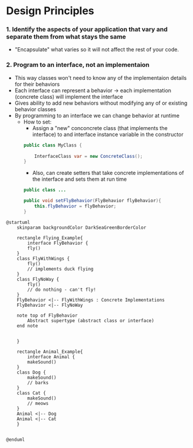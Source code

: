 # Design Principles

### 1. Identify the aspects of your application that vary and separate them from what stays the same

* "Encapsulate" what varies so it will not affect the rest of your code.

### 2. Program to an interface, not an implementaion

* This way classes won't need to know any of the implementaion details for their behaviors
* Each interface can represent a behavior -> each implementation (concrete class) will implement the interface 
* Gives ability to add new behaviors without modifying any of or existing behavior classes 
* By programming to an interface we can change behavior at runtime 
    * How to set:
        * Assign a "new" conconcrete class (that implements the interface) to and interface instance variable in the constructor 
        ```java
        public class MyClass {
            
            InterfaceClass var = new ConcreteClass();
        }
        ```
        * Also, can create setters that take concrete implementations of the interface and sets them at run time
        ```java
        public class ...

        public void setFlyBehavior(FlyBehavior flyBehavior){
            this.flyBehavior = flyBehavior;
        }
        ```

```plantuml
@startuml
    skinparam backgroundColor DarkSeaGreenBorderColor

    rectangle Flying_Example{
        interface FlyBehavior {
        fly()
    }
    class FlyWithWings {
        fly() 
        // implements duck flying
    }
    class FlyNoWay {
        fly()
        // do nothing - can't fly!
    }
    FlyBehavior <|-- FlyWithWings : Concrete Implementations
    FlyBehavior <|-- FlyNoWay

    note top of FlyBehavior
        Abstract supertype (abstract class or interface)
    end note


    }
    
    rectangle Animal_Example{
        interface Animal {
        makeSound()
    }
    class Dog {
        makeSound() 
        // barks
    }
    class Cat {
        makeSound()
        // meows
    }
    Animal <|-- Dog
    Animal <|-- Cat
    }
    
   
@enduml
```

